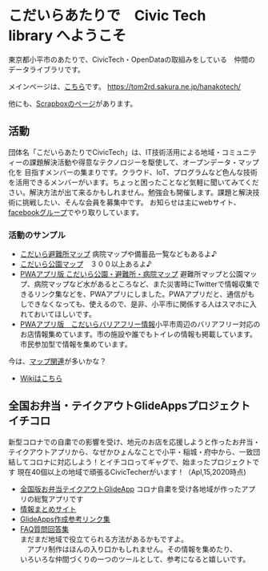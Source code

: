 # こだいらあたりで　Civic Tech　 library へようこそ

東京都小平市のあたりで、CivicTech・OpenDataの取組みをしている　仲間のデータライブラリです。

メインページは、[こちら](https://tom2rd.sakura.ne.jp/hanakotech/)です。
https://tom2rd.sakura.ne.jp/hanakotech/

他にも、[Scrapboxのページ](https://scrapbox.io/HanakoCivicTech/)があります。

## 活動

団体名「こだいらあたりでCivicTech」は、IT技術活用による地域・コミュニティーの課題解決活動や得意なテクノロジーを駆使して、オープンデータ・マップ化を
目指すメンバーの集まりです。クラウド、IoT、プログラムなど色んな技術を活用できるメンバーがいます。ちょっと困ったことなど気軽に聞いてみてください。解決方法が出て来るかもしれません。勉強会も開催します。課題と解決技術に挑戦したい、そんな会員を募集中です。
お知らせは主にwebサイト、[facebookグループ](https://www.facebook.com/groups/114497269232471/)でやり取りしています。

### 活動のサンプル

- [こだいら避難所マップ](https://tom2rd.sakura.ne.jp/hanakotech/parkmap/hinan.html) 病院マップや備蓄品一覧などもあるよ♪
- [こだいら公園マップ](https://tom2rd.sakura.ne.jp/hanakotech/parkmap/index.html)　３００以上あるよ♪
- [PWAアプリ版 こだいら公園・避難所・病院マップ](https://go.glideapps.com/play/3xBVqx5XmOftJ0vmgJW3) 避難所マップと公園マップ、病院マップなど水があるところなど、また災害時にTwitterで情報収集できるリンク集などを、PWAアプリにしました。PWAアプリだと、通信がもしできなくなっても、使えるので、是非、小平市に関係する人はスマホに入れておいてほしいです。
- [PWAアプリ版　こだいらバリアフリー情報](https://barrier-free.glideapp.io/)小平市周辺のバリアフリー対応のお店情報集めています。市の施設や誰でもトイレの情報も掲載しています。市民参加型で情報を集めています。

今は、[マップ関連](https://tom2rd.sakura.ne.jp/hanakotech/category/mapping/)が多いかな？

- [Wikiはこちら](https://github.com/tom2rd/hanakotech/wiki)

## 全国お弁当・テイクアウトGlideAppsプロジェクト イチコロ
新型コロナでの自粛での影響を受け、地元のお店を応援しようと作ったお弁当・テイクアウトアプリから、なぜかひょんなことで小平・稲城・府中から、一致団結してコロナに対応しよう！とイチコロってギャグで、始まったプロジェクトです  現在40個以上の地域で頑張るCivicTecherがいます！（Apl,15,2020時点)  
- [全国版お弁当テイクアウトGlideApp](https://obento-takeout.glideapp.io/) コロナ自粛を受け各地域が作ったアプリの総覧アプリです
- [情報まとめサイト](https://tom2rd.sakura.ne.jp/hanakotech/2020/04/03/post-14598/)
- [GlideApps作成参考リンク集](https://tom2rd.sakura.ne.jp/hanakotech/2020/04/10/post-14660/)
- [FAQ質問回答集](https://tom2rd.sakura.ne.jp/hanakotech/2020/04/11/post-14670/)  
まだまだ地域で役立てられる方法があるかもですよ。  
　アプリ制作はほんの入り口かもしれません。その情報を集めたり、  
  いろいろな仲間づくりの一つのツールとして、参考になると嬉しいです。

